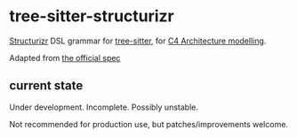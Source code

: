 # tree-sitter-structurizr

[Structurizr](https://structurizr.com) DSL grammar for
[tree-sitter](https://github.com/tree-sitter/tree-sitter),
for [C4 Architecture modelling](https://c4model.com).

Adapted from [the official spec](https://docs.structurizr.com/dsl/language)


## current state

Under development. Incomplete. Possibly unstable.

Not recommended for production use, but patches/improvements welcome.
